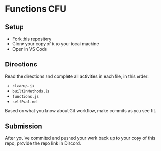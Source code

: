 # Functions CFU

## Setup

- Fork this repository
- Clone your copy of it to your local machine
- Open in VS Code

## Directions

Read the directions and complete all activities in each file, in this order:
- `cleanUp.js`
- `builtInMethods.js`
- `functions.js`
- `selfEval.md`

Based on what you know about Git workflow, make commits as you see fit.

## Submission

After you've commited and pushed your work back up to your copy of this repo, provide the repo link in Discord.
